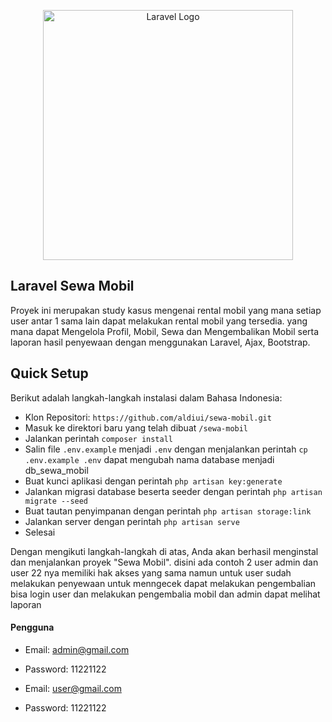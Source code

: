 <p align="center"><a href="https://laravel.com" target="_blank"><img src="https://raw.githubusercontent.com/laravel/art/master/logo-lockup/5%20SVG/2%20CMYK/1%20Full%20Color/laravel-logolockup-cmyk-red.svg" width="400" alt="Laravel Logo"></a></p>

## Laravel Sewa Mobil

Proyek ini merupakan study kasus mengenai rental mobil yang mana setiap user antar 1 sama lain dapat melakukan rental mobil yang tersedia. yang mana dapat Mengelola Profil, Mobil, Sewa dan Mengembalikan Mobil serta laporan hasil penyewaan dengan menggunakan Laravel, Ajax, Bootstrap.

## Quick Setup

Berikut adalah langkah-langkah instalasi dalam Bahasa Indonesia:

-   Klon Repositori: `https://github.com/aldiui/sewa-mobil.git`
-   Masuk ke direktori baru yang telah dibuat `/sewa-mobil`
-   Jalankan perintah `composer install`
-   Salin file `.env.example` menjadi `.env` dengan menjalankan perintah `cp .env.example .env` dapat mengubah nama database menjadi db_sewa_mobil
-   Buat kunci aplikasi dengan perintah `php artisan key:generate`
-   Jalankan migrasi database beserta seeder dengan perintah `php artisan migrate --seed`
-   Buat tautan penyimpanan dengan perintah `php artisan storage:link`
-   Jalankan server dengan perintah `php artisan serve`
-   Selesai

Dengan mengikuti langkah-langkah di atas, Anda akan berhasil menginstal dan menjalankan proyek "Sewa Mobil". disini ada contoh 2 user admin dan user 22 nya memiliki hak akses yang sama namun untuk user sudah melakukan penyewaan untuk menngecek dapat melakukan pengembalian bisa login user dan melakukan pengembalia mobil dan admin dapat melihat laporan

#### Pengguna

-   Email: admin@gmail.com
-   Password: 11221122

-   Email: user@gmail.com
-   Password: 11221122
